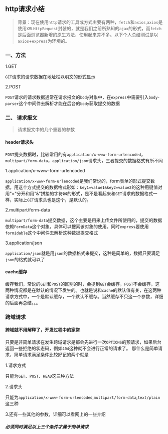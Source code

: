 ## http请求小结
> 背景：现在使用`http`请求的工具或方式主要有两种，`fetch`和`axios`,`axios`是使用`XMLHttpRequest`封装的，就是我们之前所熟知的`ajax`的形式，而`fetch`是后面浏览器新增的原生方法，使用起来差不多。以下个人总结测试是以`axios`+`express`为环境的。

### 一、方法
1.GET

`GET`请求的请求数据在地址栏以明文的形式显示

2.POST

`POST`请求的请求数据通常在请求报文的`body`对象中，在`express`中需要引入`body-parser`这个中间件去解析才能在后台的`body`获取提交的数据

### 二、 请求报文

>  请求报文中的几个重要的参数

####  header请求头

`POST`提交数据时，比较常用的有`application/x-www-form-urlencoded`，`multipart/form-data`，`application/json`请求头，三者提交的数据格式有所不同

1.application/x-www-form-urlencoded

`application/x-www-form-urlencoded`是我们常说的，form表单的形式提交数据，用这个方式提交的数据格式形如：`key1=value1&key2=value2`的这种用键值对用"="分开和用"&"拼接的字符串的形式，是不是看起来和`GET`请求的数据格式一样，实际上`GET`请求头也是这个，是默认的。

2.multipart/form-data

`multipart/form-data`提交数据，这个主要是用来上传文件所使用的，提交的数据依赖`FormData`这个对象，具体可以搜索该对象的使用。同时`express`要使用`formidable`这个中间件去解析这种数据提交格式

3.application/json

`application/json`就是用`json`的数据格式来提交，这种是简单的，数据只要满足`json`的格式就可以了

#### cache缓存

缓存我们，常说的`GET`和`POST`的区别的时，会提到`GET`会缓存，`POST`不会缓存，这两种情况都是在默认的情况下发生的。也就是说和`cache`的默认值有关，在这两种请求方式中，一个是默认缓存，一个默认不缓存。当然缓存不只这一个参数，详细的后面再总结。。。

### 跨域请求

#### 跨域就不用解释了，开发过程中的家常

只要是非简单请求在发生跨域请求是都会先进行一次`OPTIONS`的预请求，如果后台返回一些拒绝的状态码，例如`404`这种就不会进行正常的请求了。
那什么是简单请求，简单请求满足条件比较好记的两个就是

1.请求方式

只能为`GET`、`POST`、`HEAD`这三种方法

2.请求头

只能为`application/x-www-form-urlencoded`,`multipart/form-data`,`text/plain`这三种

3.还有一些其他的参数，详细可以看网上的一些介绍

##### 必须同时满足以上三个条件才属于简单请求